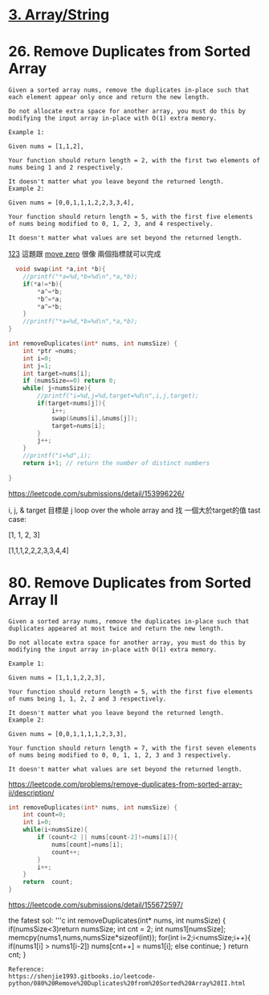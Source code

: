 # [3. Array/String](/arraystring.md)

# 26. Remove Duplicates from Sorted Array

    
    Given a sorted array nums, remove the duplicates in-place such that each element appear only once and return the new length.
    
    Do not allocate extra space for another array, you must do this by modifying the input array in-place with O(1) extra memory.
    
    Example 1:
    
    Given nums = [1,1,2],
    
    Your function should return length = 2, with the first two elements of nums being 1 and 2 respectively.
    
    It doesn't matter what you leave beyond the returned length.
    Example 2:
    
    Given nums = [0,0,1,1,1,2,2,3,3,4],
    
    Your function should return length = 5, with the first five elements of nums being modified to 0, 1, 2, 3, and 4 respectively.
    
    It doesn't matter what values are set beyond the returned length.  
    
      
      
  
 [123](/questions/MoveZeroes.md)
 這題跟 [move zero](/questions/MoveZeroes.md) 很像 兩個指標就可以完成  
  
```c
  void swap(int *a,int *b){
    //printf("*a=%d,*b=%d\n",*a,*b);   
    if(*a!=*b){
        *a^=*b;
        *b^=*a;
        *a^=*b;
    }
    //printf("*a=%d,*b=%d\n",*a,*b);   
}

int removeDuplicates(int* nums, int numsSize) {
    int *ptr =nums;
    int i=0;
    int j=1;
    int target=nums[i];
    if (numsSize==0) return 0;
    while( j<numsSize){
        //printf("i=%d,j=%d,target=%d\n",i,j,target);
        if(target<nums[j]){
            i++;
            swap(&nums[i],&nums[j]);
            target=nums[i];
        }
        j++;
    }  
    //printf("i=%d",i);
    return i+1; // return the number of distinct numbers
 
}
```
  
  https://leetcode.com/submissions/detail/153996226/

i, j, & target
目標是  j loop over the whole array and 找 一個大於target的值
tast case:

[1, 1, 2, 3]

[1,1,1,2,2,2,3,3,4,4]






# 80. Remove Duplicates from Sorted Array II
    Given a sorted array nums, remove the duplicates in-place such that duplicates appeared at most twice and return the new length.
    
    Do not allocate extra space for another array, you must do this by modifying the input array in-place with O(1) extra memory.
    
    Example 1:
    
    Given nums = [1,1,1,2,2,3],
    
    Your function should return length = 5, with the first five elements of nums being 1, 1, 2, 2 and 3 respectively.
    
    It doesn't matter what you leave beyond the returned length.
    Example 2:
    
    Given nums = [0,0,1,1,1,1,2,3,3],
    
    Your function should return length = 7, with the first seven elements of nums being modified to 0, 0, 1, 1, 2, 3 and 3 respectively.
    
    It doesn't matter what values are set beyond the returned length.

https://leetcode.com/problems/remove-duplicates-from-sorted-array-ii/description/
       
```c
int removeDuplicates(int* nums, int numsSize) {    
    int count=0;
    int i=0;
    while(i<numsSize){ 
        if (count<2 || nums[count-2]!=nums[i]){
            nums[count]=nums[i];
            count++;
        }
        i++;
    }
    return  count;
}
```

https://leetcode.com/submissions/detail/155672597/

the fatest sol:
'''c
int removeDuplicates(int* nums, int numsSize) {
    if(numsSize<3)return numsSize;
    int cnt = 2;
    int nums1[numsSize];
    memcpy(nums1,nums,numsSize*sizeof(int));
    for(int i=2;i<numsSize;i++){
        if(nums1[i] > nums1[i-2])
            nums[cnt++] = nums1[i];
        else
            continue;
    }
    return cnt;
}
```
Reference: 
https://shenjie1993.gitbooks.io/leetcode-python/080%20Remove%20Duplicates%20from%20Sorted%20Array%20II.html

